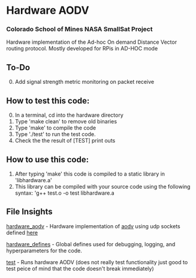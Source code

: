 # Hardware AODV

### Colorado School of Mines NASA SmallSat Project

Hardware implementation of the Ad-hoc On demand Distance Vector routing protocol. Mostly developed for RPis in AD-HOC mode

## To-Do
0. Add signal strength metric monitoring on packet receive 


## How to test this code:
0. In a terminal, cd into the hardware directory
1. Type 'make clean' to remove old binaries
2. Type 'make' to compile the  code
3. Type './test' to run the test code. 
4. Check the the result of [TEST] print outs

## How to use this code:
1. After typing 'make' this code is compiled to a static library in 'libhardware.a'
2. This library can be compiled with your source code using the following syntax: 
  'g++ test.o -o test libhardware.a 

## File Insights
[hardware_aodv](hardware_aodv.h) - Hardware implementation of [aodv](../aodv/aodv.h) using udp sockets defined [here](../socket/udp_socket.h)

[hardware_defines](hardware_defines.h) - Global defines used for debugging, logging, and hyperparameters for the code. 

[test](test.cc) - Runs hardware AODV (does not really test functionality just good to test peice of mind that the code doesn't break immediately)
